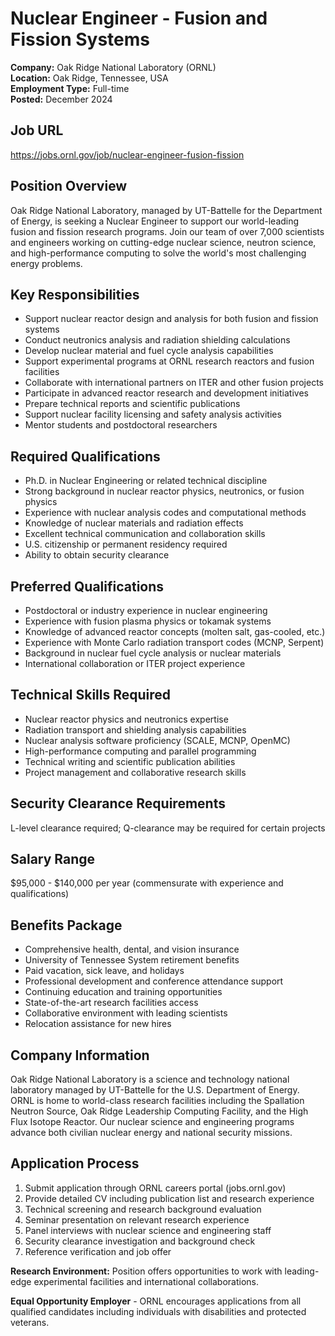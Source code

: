 # Nuclear Engineer - Fusion and Fission Systems
**Company:** Oak Ridge National Laboratory (ORNL)  
**Location:** Oak Ridge, Tennessee, USA  
**Employment Type:** Full-time  
**Posted:** December 2024  

## Job URL
https://jobs.ornl.gov/job/nuclear-engineer-fusion-fission

## Position Overview
Oak Ridge National Laboratory, managed by UT-Battelle for the Department of Energy, is seeking a Nuclear Engineer to support our world-leading fusion and fission research programs. Join our team of over 7,000 scientists and engineers working on cutting-edge nuclear science, neutron science, and high-performance computing to solve the world's most challenging energy problems.

## Key Responsibilities
- Support nuclear reactor design and analysis for both fusion and fission systems
- Conduct neutronics analysis and radiation shielding calculations
- Develop nuclear material and fuel cycle analysis capabilities
- Support experimental programs at ORNL research reactors and fusion facilities
- Collaborate with international partners on ITER and other fusion projects
- Participate in advanced reactor research and development initiatives
- Prepare technical reports and scientific publications
- Support nuclear facility licensing and safety analysis activities
- Mentor students and postdoctoral researchers

## Required Qualifications
- Ph.D. in Nuclear Engineering or related technical discipline
- Strong background in nuclear reactor physics, neutronics, or fusion physics
- Experience with nuclear analysis codes and computational methods
- Knowledge of nuclear materials and radiation effects
- Excellent technical communication and collaboration skills
- U.S. citizenship or permanent residency required
- Ability to obtain security clearance

## Preferred Qualifications
- Postdoctoral or industry experience in nuclear engineering
- Experience with fusion plasma physics or tokamak systems
- Knowledge of advanced reactor concepts (molten salt, gas-cooled, etc.)
- Experience with Monte Carlo radiation transport codes (MCNP, Serpent)
- Background in nuclear fuel cycle analysis or nuclear materials
- International collaboration or ITER project experience

## Technical Skills Required
- Nuclear reactor physics and neutronics expertise
- Radiation transport and shielding analysis capabilities
- Nuclear analysis software proficiency (SCALE, MCNP, OpenMC)
- High-performance computing and parallel programming
- Technical writing and scientific publication abilities
- Project management and collaborative research skills

## Security Clearance Requirements
L-level clearance required; Q-clearance may be required for certain projects

## Salary Range
$95,000 - $140,000 per year (commensurate with experience and qualifications)

## Benefits Package
- Comprehensive health, dental, and vision insurance
- University of Tennessee System retirement benefits
- Paid vacation, sick leave, and holidays
- Professional development and conference attendance support
- Continuing education and training opportunities
- State-of-the-art research facilities access
- Collaborative environment with leading scientists
- Relocation assistance for new hires

## Company Information
Oak Ridge National Laboratory is a science and technology national laboratory managed by UT-Battelle for the U.S. Department of Energy. ORNL is home to world-class research facilities including the Spallation Neutron Source, Oak Ridge Leadership Computing Facility, and the High Flux Isotope Reactor. Our nuclear science and engineering programs advance both civilian nuclear energy and national security missions.

## Application Process
1. Submit application through ORNL careers portal (jobs.ornl.gov)
2. Provide detailed CV including publication list and research experience
3. Technical screening and research background evaluation
4. Seminar presentation on relevant research experience
5. Panel interviews with nuclear science and engineering staff
6. Security clearance investigation and background check
7. Reference verification and job offer

**Research Environment:** Position offers opportunities to work with leading-edge experimental facilities and international collaborations.

**Equal Opportunity Employer** - ORNL encourages applications from all qualified candidates including individuals with disabilities and protected veterans.
